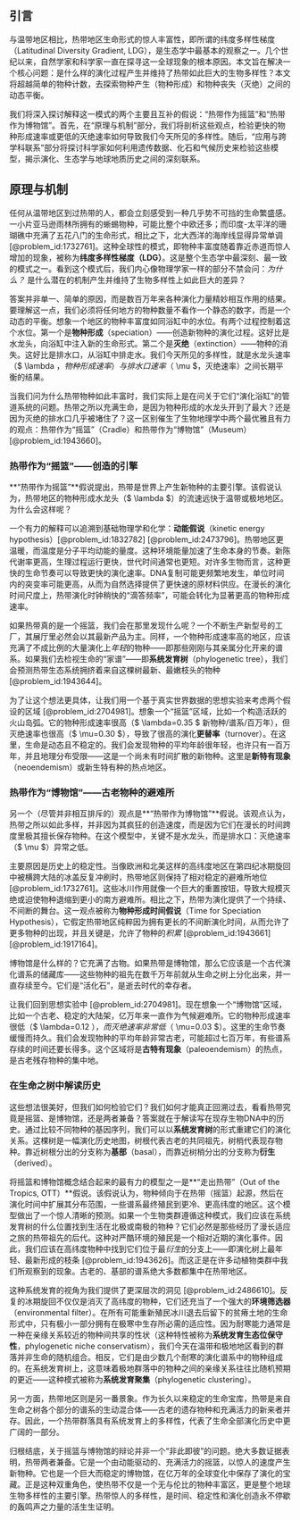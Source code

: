 ## 引言
与温带地区相比，热带地区生命形式的惊人丰富性，即所谓的纬度多样性梯度（Latitudinal Diversity Gradient, LDG），是生态学中最基本的观察之一。几个世纪以来，自然学家和科学家一直在探寻这一全球现象的根本原因。本文旨在解决一个核心问题：是什么样的演化过程产生并维持了热带如此巨大的生物多样性？本文将超越简单的物种计数，去探索物种产生（物种形成）和物种丧失（灭绝）之间的动态平衡。

我们将深入探讨解释这一模式的两个主要且互补的假说：“热带作为摇篮”和“热带作为博物馆”。首先，在“原理与机制”部分，我们将剖析这些观点，检验更快的物种形成速率或更低的灭绝速率如何导致我们今天所见的多样性。随后，“应用与跨学科联系”部分将探讨科学家如何利用遗传数据、化石和气候历史来检验这些模型，揭示演化、生态学与地球地质历史之间的深刻联系。

## 原理与机制

任何从温带地区到过热带的人，都会立刻感受到一种几乎势不可挡的生命繁盛感。一小片亚马逊雨林所拥有的蜥蜴物种，可能比整个中欧还多；而印度-太平洋的珊瑚礁中充满了五花八门的生命形式，相比之下，北大西洋的海岸线显得异常单调 [@problem_id:1732761]。这种全球性的模式，即物种丰富度随着靠近赤道而惊人增加的现象，被称为**纬度多样性梯度（LDG）**。这是整个生态学中最深刻、最一致的模式之一。看到这个模式后，我们内心像物理学家一样的部分不禁会问：*为什么？* 是什么潜在的机制产生并维持了生物多样性上如此巨大的差异？

答案并非单一、简单的原因，而是数百万年来各种演化力量精妙相互作用的结果。要理解这一点，我们必须将任何地方的物种数量不看作一个静态的数字，而是一个动态的平衡。想象一个地区的物种丰富度如同浴缸中的水位。有两个过程控制着这个水位。第一个是**物种形成**（speciation）——创造新物种的演化过程。这好比是水龙头，向浴缸中注入新的生命形式。第二个是**灭绝**（extinction）——物种的消失。这好比是排水口，从浴缸中排走水。我们今天所见的多样性，就是水龙头速率（$ \lambda $，物种形成速率）与排水口速率（$ \mu $，灭绝速率）之间长期平衡的结果。

当我们问为什么热带物种如此丰富时，我们实际上是在问关于它们“演化浴缸”的管道系统的问题。热带之所以充满生命，是因为物种形成的水龙头开到了最大？还是因为灭绝的排水口几乎被堵住了？这一区别催生了生物地理学中两个最优雅且有力的观点：热带作为“摇篮”（Cradle）和热带作为“博物馆”（Museum） [@problem_id:1943660]。

### 热带作为“摇篮”——创造的引擎

**“热带作为摇篮”**假说提出，热带是世界上产生新物种的主要引擎。该假说认为，热带地区的物种形成水龙头（$ \lambda $）的流速远快于温带或极地地区。为什么会这样呢？

一个有力的解释可以追溯到基础物理学和化学：**动能假说**（kinetic energy hypothesis）[@problem_id:1832782] [@problem_id:2473796]。热带地区更温暖，而温度是分子平均动能的量度。这种环境能量加速了生命本身的节奏。新陈代谢率更高，生理过程运行更快，世代时间通常也更短。对许多生物而言，这种更快的生命节奏可以导致更快的演化速率。DNA复制可能更频繁地发生，单位时间内的突变率可能更高，从而为自然选择提供了更快速的原材料供应。在漫长的演化时间尺度上，热带演化时钟稍快的“滴答频率”，可能会转化为显著更高的物种形成速率。

如果热带真的是一个摇篮，我们会在那里发现什么呢？一个不断生产新型号的工厂，其展厅里必然会以其最新产品为主。同样，一个物种形成速率高的地区，应该充满了不成比例的大量演化上*年轻*的物种——即那些刚刚与其亲属分化开来的谱系。如果我们去检视生命的“家谱”——即**系统发育树**（phylogenetic tree），我们会预测热带生态系统拥挤着来自这棵树最新、最嫩枝头的物种 [@problem_id:1943644]。

为了让这个想法更具体，让我们用一个基于真实世界数据的思想实验来考虑两个假设的区域 [@problem_id:2704981]。想象一个“摇篮”区域，比如一个构造活跃的火山岛弧。它的物种形成速率很高（$ \lambda=0.35 $ 新物种/谱系/百万年），但灭绝速率也很高（$ \mu=0.30 $），导致了很高的演化**更替率**（turnover）。在这里，生命是动态且不稳定的。我们会发现物种的平均年龄很年轻，也许只有一百万年，并且地理分布受限——这是一个尚未有时间扩散的新物种。这里是**新特有现象**（neoendemism）或新生特有种的热点地区。

### 热带作为“博物馆”——古老物种的避难所

另一个（尽管并非相互排斥的）观点是**“热带作为博物馆”**假说。该观点认为，热带之所以如此多样，并非因为其疯狂的创造速度，而是因为它们在漫长的时间跨度里极其擅长保存物种。在这个模型中，关键不是水龙头，而是排水口：灭绝速率（$ \mu $）异常之低。

主要原因是历史上的稳定性。当像欧洲和北美这样的高纬度地区在第四纪冰期旋回中被横跨大陆的冰盖反复冲刷时，热带地区则保持了相对稳定的避难所地位 [@problem_id:1732761]。这些冰川作用就像一个巨大的重置按钮，导致大规模灭绝或迫使物种退缩到更小的南方避难所。相比之下，热带为演化提供了一个持续、不间断的舞台。这一观点被称为**物种形成时间假说**（Time for Speciation Hypothesis），它假定热带地区纯粹因为拥有更长的不间断演化时间，从而允许了更多物种的出现，并且关键是，允许了物种的*积累* [@problem_id:1943661] [@problem_id:1917164]。

博物馆是什么样的？它充满了古物。如果热带是博物馆，那么它应该是一个古代演化谱系的储藏库——这些物种的祖先在数千万年前就从生命之树上分化出来，并一直存续至今。它们是“活化石”，是逝去时代的幸存者。

让我们回到思想实验中 [@problem_id:2704981]。现在想象一个“博物馆”区域，比如一个古老、稳定的大陆架，亿万年来一直作为气候避难所。它的物种形成速率很低（$ \lambda=0.12 $），而灭绝速率非常低（$ \mu=0.03 $）。这里的生命节奏缓慢而持久。我们会发现物种的平均年龄非常古老，可能超过七百万年，有些谱系存续的时间还要长得多。这个区域将是**古特有现象**（paleoendemism）的热点，是古老残存物种的集中地。

### 在生命之树中解读历史

这些想法很美好，但我们如何检验它们？我们如何才能真正回溯过去，看看热带究竟是摇篮、是博物馆，还是两者兼备？答案就在于解读写在现存生物DNA中的历史。通过比较不同物种的基因序列，我们可以以**系统发育树**的形式重建它们的演化关系。这棵树是一幅演化历史地图，树根代表古老的共同祖先，树梢代表现存物种。靠近树根分出的分支称为**基部**（basal），而靠近树梢分出的分支称为**衍生**（derived）。

将摇篮和博物馆概念结合起来的最有力的模型之一是**“走出热带”（Out of the Tropics, OTT）**假说。该假说认为，物种倾向于在热带（摇篮）起源，然后在演化时间中扩展其分布范围，一些谱系最终殖民到更冷、更高纬度的地区。这个模型做出了一个惊人清晰的预测。如果一个生物类群遵循这种模式，我们应该在系统发育树的什么位置找到生活在北极或南极的物种？它们必然是那些经历了漫长适应之旅的热带祖先的后代。这种对严酷环境的殖民是一个相对近期的演化事件。因此，我们应该在高纬度物种中找到它们位于最*衍生*的分支上——即演化树上最年轻、最新形成的枝条 [@problem_id:1943626]。而这正是在许多动植物类群中我们所观察到的现象。古老的、基部的谱系绝大多数都集中在热带地区。

这种系统发育的视角为我们提供了更深层次的洞见 [@problem_id:2486610]。反复的冰期旋回不仅仅是消灭了高纬度的物种，它们还充当了一个强大的**环境筛选器**（environmental filter）。在所有可能重新殖民冰川退去后留下的贫瘠土地的生命形式中，只有极小一部分拥有在极寒中生存所必需的适应性。因为耐寒能力通常是一种在亲缘关系较近的物种间共享的性状（这种特性被称为**系统发育生态位保守性**，phylogenetic niche conservatism），我们今天在温带和极地地区看到的群落并非生命的随机组合。相反，它们是由少数几个耐寒的演化谱系中的物种组成的。在系统发育树上，这意味着极地群落中的物种之间的亲缘关系往往比随机预期的更近——这种模式被称为**系统发育聚集**（phylogenetic clustering）。

另一方面，热带地区则是另一番景象。作为长久以来稳定的生命宝库，热带是来自生命之树各个部分的谱系的生动混合体——古老的遗存物种和充满活力的新来者并存。因此，一个热带群落具有系统发育上的多样性，代表了生命全部演化历史中更广阔的一部分。

归根结底，关于摇篮与博物馆的辩论并非一个“非此即彼”的问题。绝大多数证据表明，热带两者兼备。它是一个由动能驱动的、充满活力的摇篮，以惊人的速度产生新物种。它也是一个巨大而稳定的博物馆，在亿万年的全球变化中保存了演化的宝藏。正是这种双重角色，使热带不仅是一个无与伦比的物种丰富区，更是整个地球生物多样性的主要引擎。热带惊人的多样性，是时间、稳定性和演化创造永不停歇的轰鸣声之力量的活生生证明。

